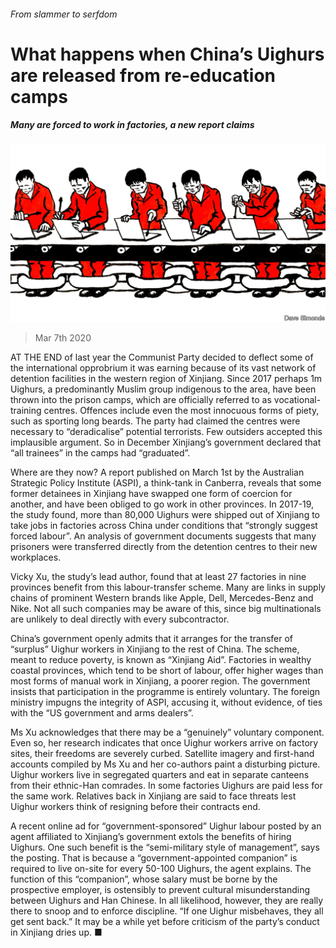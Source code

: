 ###### From slammer to serfdom

# What happens when China’s Uighurs are released from re-education camps 

##### Many are forced to work in factories, a new report claims 

![image](images/20200307_CND001_0.jpg) 

> Mar 7th 2020 

AT THE END of last year the Communist Party decided to deflect some of the international opprobrium it was earning because of its vast network of detention facilities in the western region of Xinjiang. Since 2017 perhaps 1m Uighurs, a predominantly Muslim group indigenous to the area, have been thrown into the prison camps, which are officially referred to as vocational-training centres. Offences include even the most innocuous forms of piety, such as sporting long beards. The party had claimed the centres were necessary to “deradicalise” potential terrorists. Few outsiders accepted this implausible argument. So in December Xinjiang’s government declared that “all trainees” in the camps had “graduated”.

Where are they now? A report published on March 1st by the Australian Strategic Policy Institute (ASPI), a think-tank in Canberra, reveals that some former detainees in Xinjiang have swapped one form of coercion for another, and have been obliged to go work in other provinces. In 2017-19, the study found, more than 80,000 Uighurs were shipped out of Xinjiang to take jobs in factories across China under conditions that “strongly suggest forced labour”. An analysis of government documents suggests that many prisoners were transferred directly from the detention centres to their new workplaces.


Vicky Xu, the study’s lead author, found that at least 27 factories in nine provinces benefit from this labour-transfer scheme. Many are links in supply chains of prominent Western brands like Apple, Dell, Mercedes-Benz and Nike. Not all such companies may be aware of this, since big multinationals are unlikely to deal directly with every subcontractor.

China’s government openly admits that it arranges for the transfer of “surplus” Uighur workers in Xinjiang to the rest of China. The scheme, meant to reduce poverty, is known as “Xinjiang Aid”. Factories in wealthy coastal provinces, which tend to be short of labour, offer higher wages than most forms of manual work in Xinjiang, a poorer region. The government insists that participation in the programme is entirely voluntary. The foreign ministry impugns the integrity of ASPI, accusing it, without evidence, of ties with the “US government and arms dealers”.

Ms Xu acknowledges that there may be a “genuinely” voluntary component. Even so, her research indicates that once Uighur workers arrive on factory sites, their freedoms are severely curbed. Satellite imagery and first-hand accounts compiled by Ms Xu and her co-authors paint a disturbing picture. Uighur workers live in segregated quarters and eat in separate canteens from their ethnic-Han comrades. In some factories Uighurs are paid less for the same work. Relatives back in Xinjiang are said to face threats lest Uighur workers think of resigning before their contracts end.

A recent online ad for “government-sponsored” Uighur labour posted by an agent affiliated to Xinjiang’s government extols the benefits of hiring Uighurs. One such benefit is the “semi-military style of management”, says the posting. That is because a “government-appointed companion” is required to live on-site for every 50-100 Uighurs, the agent explains. The function of this “companion”, whose salary must be borne by the prospective employer, is ostensibly to prevent cultural misunderstanding between Uighurs and Han Chinese. In all likelihood, however, they are really there to snoop and to enforce discipline. “If one Uighur misbehaves, they all get sent back.” It may be a while yet before criticism of the party’s conduct in Xinjiang dries up. ■

